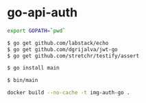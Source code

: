 # go-api-auth

```sh
export GOPATH=`pwd`
```

```sh
$ go get github.com/labstack/echo
$ go get github.com/dgrijalva/jwt-go
$ go get github.com/stretchr/testify/assert
```

```sh
$ go install main
```

```sh
$ bin/main
```

```sh
docker build --no-cache -t img-auth-go .
```